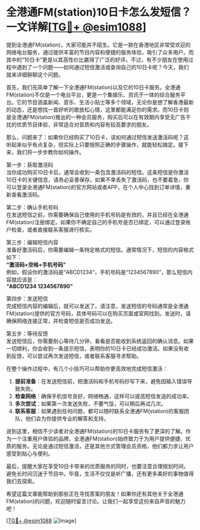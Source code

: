 # 全港通FM(station)10日卡怎么发短信？一文详解[[TG💪+ @esim1088](https://t.me/s/esim1088)]

提到全港通FM(station)，大家可能并不陌生。它是一款在香港地区非常受欢迎的网络电台服务，通过提供丰富的节目内容和便捷的服务体验，吸引了众多用户。而其中的“10日卡”更是以其高性价比赢得了广泛的好评。不过，有不少朋友在使用过程中遇到了一个问题——如何通过短信激活或查询自己的10日卡呢？今天，我们就来详细聊聊这个问题。

首先，我们先简单了解一下全港通FM(station)以及它的10日卡服务。全港通FM(station)不仅是一个电台平台，更是一个集娱乐、资讯于一体的综合服务平台。它的节目涵盖新闻、音乐、生活小贴士等多个领域，无论你是想了解香港最新的动态，还是想找一首好听的歌放松心情，这里都能满足你的需求。而10日卡则是全港通FM(station)推出的一种会员服务，购买后可以在有效期内享受无广告干扰的优质节目体验，非常适合对音质和内容有较高要求的朋友。

那么，问题来了：如果你已经购买了10日卡，该如何通过短信发送激活码呢？这听起来似乎有点复杂，但实际上只要按照正确的步骤操作，就能轻松搞定。接下来，我们将一步步教你如何操作。

第一步：获取激活码  
当你成功购买10日卡后，通常会收到一条包含激活码的短信。这条短信是你激活10日卡的关键信息，请务必妥善保存。如果不幸丢失了激活码，也不要着急，你可以登录全港通FM(station)的官方网站或者APP，在个人中心找到订单详情，重新查看激活码。

第二步：确认手机号码  
在发送短信之前，你需要确保自己使用的手机号码是有效的，并且已经在全港通FM(station)注册绑定。如果你不确定自己的手机号是否已绑定，可以通过登录账户检查，或者直接联系客服进行核实。

第三步：编辑短信内容  
准备好激活码后，你需要编辑一条特定格式的短信。通常情况下，短信的内容格式如下：  
**“激活码+空格+手机号码”**  
例如，假设你的激活码是“ABCD1234”，手机号码是“1234567890”，那么短信内容就应该是：  
**“ABCD1234 1234567890”**  

第四步：发送短信  
完成短信内容的编辑后，就可以发送了。请注意，发送短信的号码通常是全港通FM(station)提供的官方号码，具体号码可以在购买页面或官网找到。发送时，请确保网络连接正常，并检查短信是否成功发送。

第五步：等待反馈  
发送短信后，你需要耐心等待几分钟，看看是否能收到系统返回的确认消息。如果一切顺利，你会收到一条提示短信，表明你的10日卡已经成功激活。如果没有收到反馈，可以尝试再次发送短信，或者联系客服寻求帮助。

在整个操作过程中，有几个小技巧可以帮助你更高效地完成短信激活：

1. **提前准备**：在发送短信前，把激活码和手机号码抄写下来，避免因输入错误导致失败。
2. **检查网络**：确保手机信号良好，网络畅通，这样可以提高短信发送的成功率。
3. **多次尝试**：如果第一次发送失败，不要气馁，可以稍后再试几次。
4. **联系客服**：如果遇到任何问题，都可以随时联系全港通FM(station)的客服团队，他们会为你提供专业的解答和支持。

说到这里，相信不少读者对全港通FM(station)的10日卡服务有了更深的了解。作为一个注重用户体验的品牌，全港通FM(station)始终致力于为用户提供便捷、优质的服务。无论是通过短信激活，还是其他方式管理会员资格，他们都力求让用户感受到贴心与便利。

最后，提醒大家在享受10日卡带来的优质服务的同时，也要注意合理规划时间，避免长时间沉迷于节目中。毕竟，生活不仅仅是听广播，还有更多美好的事物值得我们去探索。

希望这篇文章能帮助到那些正在寻找答案的朋友！如果你还有其他关于全港通FM(station)的问题，欢迎随时留言讨论。让我们一起享受这份来自声音的魅力吧！

[[TG💪+ @esim1088](https://t.me/s/esim1088) ![Image](https://i.postimg.cc/4NQfJmqS/Snipaste-2025-05-13-00-14-12.png)]